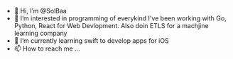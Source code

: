 - 👋 Hi, I’m @SolBaa
- 👀 I’m interested in programming of everykind I've been working with Go, Python, React for Web Devlopment. Also doin ETLS for a machjine learning company
- 🌱 I’m currently learning swift to develop apps for iOS
- 📫 How to reach me ...

<!---
SolBaa/SolBaa is a ✨ special ✨ repository because its `README.md` (this file) appears on your GitHub profile.
You can click the Preview link to take a look at your changes.
--->
